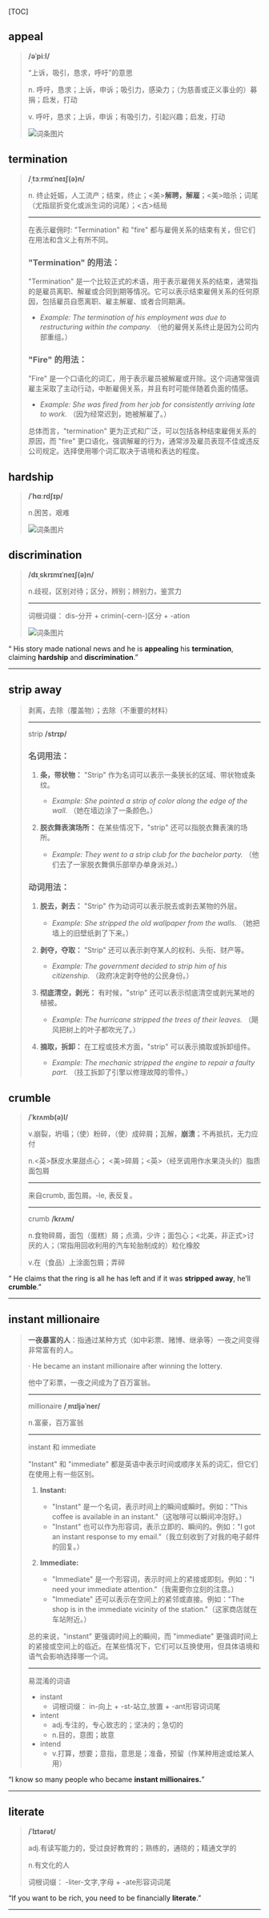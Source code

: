 [TOC]

## appeal

> **/əˈpiːl/**
>
> “上诉，吸引，恳求，呼吁”的意思
>
> n.
> 呼吁，恳求；上诉，申诉；吸引力，感染力；（为慈善或正义事业的）募捐；启发，打动
>
> v.
> 呼吁，恳求；上诉，申诉；有吸引力，引起兴趣；启发，打动
>
> ![词条图片](https://ydlunacommon-cdn.nosdn.127.net/b14fd129d79c443400d017a73e027a0c.jpg?)

## termination

> **/ˌtɜːrmɪˈneɪʃ(ə)n/**
>
> n.
> 终止妊娠，人工流产；结束，终止；<美>**解聘，解雇**；<美>暗杀；词尾（尤指屈折变化或派生词的词尾）；<古>结局
>
> ---
>
> 在表示雇佣时:
> "Termination" 和 "fire" 都与雇佣关系的结束有关，但它们在用法和含义上有所不同。
>
> ### "Termination" 的用法：
>
> "Termination" 是一个比较正式的术语，用于表示雇佣关系的结束，通常指的是雇员离职、解雇或合同到期等情况。它可以表示结束雇佣关系的任何原因，包括雇员自愿离职、雇主解雇、或者合同期满。
>
> - *Example: The termination of his employment was due to restructuring within the company.*
>   （他的雇佣关系终止是因为公司内部重组。）
>
> ### "Fire" 的用法：
>
> "Fire" 是一个口语化的词汇，用于表示雇员被解雇或开除。这个词通常强调雇主采取了主动行动，中断雇佣关系，并且有时可能伴随着负面的情感。
>
> - *Example: She was fired from her job for consistently arriving late to work.*
>   （因为经常迟到，她被解雇了。）
>
> 总体而言，"termination" 更为正式和广泛，可以包括各种结束雇佣关系的原因，而 "fire" 更口语化，强调解雇的行为，通常涉及雇员表现不佳或违反公司规定。选择使用哪个词汇取决于语境和表达的程度。

## hardship

> **/ˈhɑːrdʃɪp/**
>
> n.困苦，艰难
> 
>![词条图片](https://ydlunacommon-cdn.nosdn.127.net/80e393fd9402aa0ccbd120ddbba79773.jpg?)

## discrimination

> **/dɪˌskrɪmɪˈneɪʃ(ə)n/**
>
> n.歧视，区别对待；区分，辨别；辨别力，鉴赏力
>
> ---
>
> 词根词缀： dis-分开 + crimin(-cern-)区分 + -ation
>
> ![词条图片](https://ydlunacommon-cdn.nosdn.127.net/64a5e61a2c07e8c94c08820967fa3455.jpg?)

“ His story made national news and he is **appealing** his **termination**, claiming **hardship** and **discrimination**.”

---

## strip away

> 剥离，去除（覆盖物）；去除（不重要的材料）
>
> ---
>
> strip  **/strɪp/**
>
> ### 名词用法：
>
> 1. **条，带状物：** "Strip" 作为名词可以表示一条狭长的区域、带状物或条纹。
>
>    - *Example: She painted a strip of color along the edge of the wall.*
>      （她在墙边涂了一条颜色。）
>
> 2. **脱衣舞表演场所：** 在某些情况下，"strip" 还可以指脱衣舞表演的场所。
>
>    - *Example: They went to a strip club for the bachelor party.*
>      （他们去了一家脱衣舞俱乐部举办单身派对。）
>
> ### 动词用法：
>
> 1. **脱去，剥去：** "Strip" 作为动词可以表示脱去或剥去某物的外层。
>
>    - *Example: She stripped the old wallpaper from the walls.*
>      （她把墙上的旧壁纸剥了下来。）
>
> 2. **剥夺，夺取：** "Strip" 还可以表示剥夺某人的权利、头衔、财产等。
>
>    - *Example: The government decided to strip him of his citizenship.*
>      （政府决定剥夺他的公民身份。）
>
> 3. **彻底清空，剥光：** 有时候，"strip" 还可以表示彻底清空或剥光某地的植被。
>
>    - *Example: The hurricane stripped the trees of their leaves.*
>      （飓风把树上的叶子都吹光了。）
>
> 4. **摘取，拆卸：** 在工程或技术方面，"strip" 可以表示摘取或拆卸组件。
>
>    - *Example: The mechanic stripped the engine to repair a faulty part.*
>      （技工拆卸了引擎以修理故障的零件。）
>

## crumble

> **/ˈkrʌmb(ə)l/**
>
> v.崩裂，坍塌；（使）粉碎，（使）成碎屑；瓦解，**崩溃**；不再抵抗，无力应付
>
> n.<英>酥皮水果甜点心； <美>碎屑；<英>（经烹调用作水果浇头的）脂质面包屑
>
> ---
>
> 来自crumb, 面包屑。-le, 表反复。
>
> ---
>
> crumb **/krʌm/**
>
> n.食物碎屑，面包（蛋糕）屑；点滴，少许；面包心；<北美，非正式>讨厌的人；（常指用回收利用的汽车轮胎制成的）粒化橡胶
>
> v.在（食品）上涂面包屑；弄碎

“ He claims that the ring is all he has left and if it was **stripped away**, he’ll **crumble**.”

---

## instant millionaire

> **一夜暴富的人**：指通过某种方式（如中彩票、赌博、继承等）一夜之间变得非常富有的人。
>
> · He became an instant millionaire after winning the lottery.
>
> 他中了彩票，一夜之间成为了百万富翁。
>
> ---
>
> millionaire **/ˌmɪljəˈner/**
>
> n.富豪，百万富翁
>
> ---
>
> instant 和 immediate
>
> "Instant" 和 "immediate" 都是英语中表示时间或顺序关系的词汇，但它们在使用上有一些区别。
>
> 1. **Instant:**
>    - "Instant" 是一个名词，表示时间上的瞬间或瞬时。例如："This coffee is available in an instant."（这咖啡可以瞬间冲泡好。）
>    - "Instant" 也可以作为形容词，表示立即的、瞬间的。例如："I got an instant response to my email."（我立刻收到了对我的电子邮件的回复。）
>
> 2. **Immediate:**
>    - "Immediate" 是一个形容词，表示时间上的紧接或即刻。例如："I need your immediate attention."（我需要你立刻的注意。）
>    - "Immediate" 还可以表示在空间上的紧邻或直接。例如："The shop is in the immediate vicinity of the station."（这家商店就在车站附近。）
>
> 总的来说，"instant" 更强调时间上的瞬间，而 "immediate" 更强调时间上的紧接或空间上的临近。在某些情况下，它们可以互换使用，但具体语境和语气会影响选择哪一个词。
>
> ---
>
> 易混淆的词语
>
> - instant
>   - 词根词缀： in-向上 + -st-站立,放置 + -ant形容词词尾
> - intent
>   - adj.专注的，专心致志的；坚决的；急切的
>   - n.目的，意图；故意
> - intend
>   - v.打算，想要；意指，意思是；准备，预留（作某种用途或给某人用）

“I know so many people who became **instant millionaires.**”

---

## literate

> **/ˈlɪtərət/**
>
> adj.有读写能力的，受过良好教育的；熟练的，通晓的；精通文学的
>
> n.有文化的人
>
> 词根词缀： -liter-文字,字母 + -ate形容词词尾

“If you want to be rich, you need to be financially **literate**.”

---

